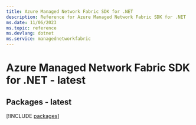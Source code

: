 ```yaml
---
title: Azure Managed Network Fabric SDK for .NET
description: Reference for Azure Managed Network Fabric SDK for .NET
ms.date: 11/06/2023
ms.topic: reference
ms.devlang: dotnet
ms.service: managednetworkfabric
---
```

# Azure Managed Network Fabric SDK for .NET - latest
## Packages - latest
[!INCLUDE [packages](managed-network-fabric-index.md)]